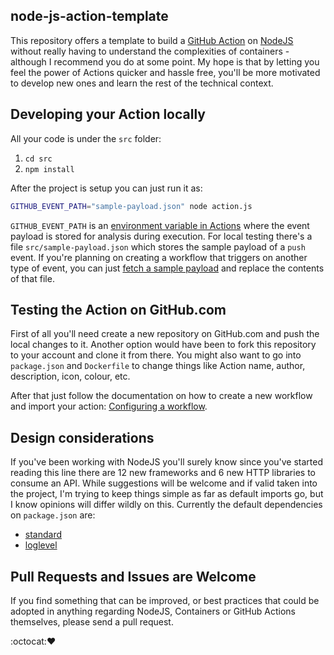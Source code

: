 ## node-js-action-template

This repository offers a template to build a [GitHub Action](https://docs.github.com/en/actions) on [NodeJS](http://nodejs.org/) without really having to understand the complexities of containers - although I recommend you do at some point. My hope is that by letting you feel the power of Actions quicker and hassle free, you'll be more motivated to develop new ones and learn the rest of the technical context.           
 
## Developing your Action locally

All your code is under the `src` folder:

 1. `cd src`
 2. `npm install`

After the project is setup you can just run it as: 

```bash
GITHUB_EVENT_PATH="sample-payload.json" node action.js
```

`GITHUB_EVENT_PATH` is an [environment variable in Actions](https://docs.github.com/en/actions/configuring-and-managing-workflows/using-environment-variables) where the event payload is stored for analysis during execution. For local testing there's a file `src/sample-payload.json` which stores the sample payload of a `push` event. If you're planning on creating a workflow that triggers on another type of event, you can just [fetch a sample payload](https://docs.github.com/en/developers/webhooks-and-events/webhook-events-and-payloads) and replace the contents of that file.  

 
## Testing the Action on GitHub.com

First of all you'll need create a new repository on GitHub.com and push the local changes to it. Another option would have been to fork this repository to your account and clone it from there. You might also want to go into `package.json` and `Dockerfile` to change things like Action name, author, description, icon, colour, etc.

After that just follow the documentation on how to create a new workflow and import your action: [Configuring a workflow](https://docs.github.com/en/actions/configuring-and-managing-workflows/configuring-a-workflow).

## Design considerations

If you've been working with NodeJS you'll surely know since you've started reading this line there are 12 new frameworks and 6 new HTTP libraries to consume an API. While suggestions will be welcome and if valid taken into the project, I'm trying to keep things simple as far as default imports go, but I know opinions will differ wildly on this. Currently the default dependencies on `package.json` are:

 - [standard](https://github.com/standard/standard)  
 - [loglevel](https://github.com/pimterry/loglevel)

## Pull Requests and Issues are Welcome

If you find something that can be improved, or best practices that could be adopted in anything regarding NodeJS, Containers or GitHub Actions themselves, please send a pull request.

:octocat::heart:
